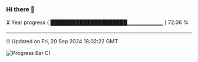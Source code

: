 ### Hi there 👋

⏳ Year progress { █████████████████████▁▁▁▁▁▁▁▁▁ } 72.06 %

---

⏰ Updated on Fri, 20 Sep 2024 18:02:22 GMT

![Progress Bar CI](https://github.com/EinsPommes/EinsPommes/blob/main/.github/workflows/main.yml)
